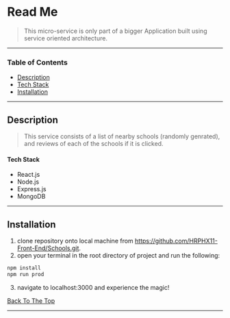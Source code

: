 # Read Me

> This micro-service is only part of a bigger Application built using service oriented architecture.

---

### Table of Contents

- [Description](#description)
- [Tech Stack](#tech-stack)
- [Installation](#installation)

---

## Description

> This service consists of a list of nearby schools (randomly genrated), and reviews of each of the schools if it is clicked.

#### Tech Stack

- React.js
- Node.js
- Express.js
- MongoDB

---

## Installation

1. clone repository onto local machine from https://github.com/HRPHX11-Front-End/Schools.git.
2. open your terminal in the root directory of project and run the following:

```html
npm install
npm run prod
```


3. navigate to localhost:3000 and experience the magic!

[Back To The Top](#read-me)

---
